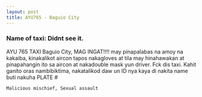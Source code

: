 ```yaml
---
layout: post
title: AYU765 - Baguio City
---
```


### Name of taxi: Didnt see it.

AYU 765 TAXI Baguio City, MAG INGAT!!!! may pinapalabas na amoy na kakaiba, kinakalikot aircon tapos nakagloves at tila may hinahawakan at pinapahangin ito sa aircon at nakadouble mask yun driver. Fck dis taxi. Kahit ganito oras nambibiktima, nakatalikod daw un ID nya kaya di nakita name buti nakuha PLATE #

```Malicious mischief, Sexual assault```
